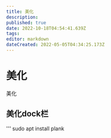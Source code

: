 ```yaml
---
title: 美化
description: 
published: true
date: 2022-10-18T04:54:41.639Z
tags: 
editor: markdown
dateCreated: 2022-05-05T04:34:25.173Z
---
```


# 美化
美化
## 美化dock栏
''' sudo apt install plank
